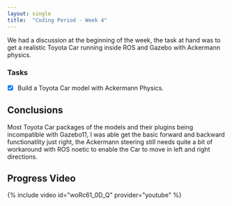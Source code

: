 ```yaml
---
layout: single
title:  "Coding Period - Week 4"
---
```


We had a discussion at the beginning of the week, the task at hand was to get a realistic Toyota Car running inside ROS and Gazebo with Ackermann physics.

### Tasks
- [x] Build a Toyota Car model with Ackermann Physics.


## Conclusions
Most Toyota Car packages of the models and their plugins being incompatible with Gazebo11, I was able get the basic forward and backward functionatlity just right, the Ackermann steering still needs quite a bit of workaround with ROS noetic to enable the Car to move in left and right directions.

## Progress Video

{% include video id="woRc61_0D_Q" provider="youtube" %}
